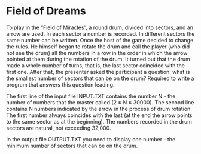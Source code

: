 # Field of Dreams

To play in the “Field of Miracles”, a round drum, divided into sectors, and an arrow are used. In each sector a number is recorded. In different sectors the same number can be written. Once the host of the game decided to change the rules. He himself began to rotate the drum and call the player (who did not see the drum) all the numbers in a row in the order in which the arrow pointed at them during the rotation of the drum. It turned out that the drum made a whole number of turns, that is, the last sector coincided with the first one. After that, the presenter asked the participant a question: what is the smallest number of sectors that can be on the drum? Required to write a program that answers this question leading.

The first line of the input file INPUT.TXT contains the number N - the number of numbers that the master called (2 ≤ N ≤ 30000). The second line contains N numbers indicated by the arrow in the process of drum rotation. The first number always coincides with the last (at the end the arrow points to the same sector as at the beginning). The numbers recorded in the drum sectors are natural, not exceeding 32,000.

In the output file OUTPUT.TXT you need to display one number - the minimum number of sectors that can be on the drum.
